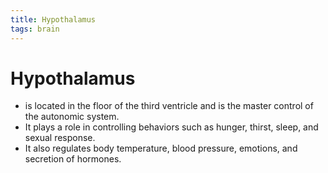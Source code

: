 ```yaml
---
title: Hypothalamus
tags: brain
---
```


# Hypothalamus
- is located in the floor of the third ventricle and is the master control of the autonomic system.
- It plays a role in controlling behaviors such as hunger, thirst, sleep, and sexual response.
- It also regulates body temperature, blood pressure, emotions, and secretion of hormones.








































